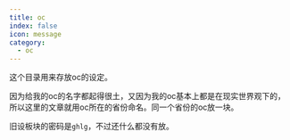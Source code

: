 ```yaml
---
title: oc
index: false
icon: message
category:
  - oc
---
```


这个目录用来存放oc的设定。

<!-- more -->

因为给我的oc的名字都起得很土，又因为我的oc基本上都是在现实世界观下的，所以这里的文章就用oc所在的省份命名。同一个省份的oc放一块。

旧设板块的密码是`ghlg`，不过还什么都没有放。

<AutoCatalog />
